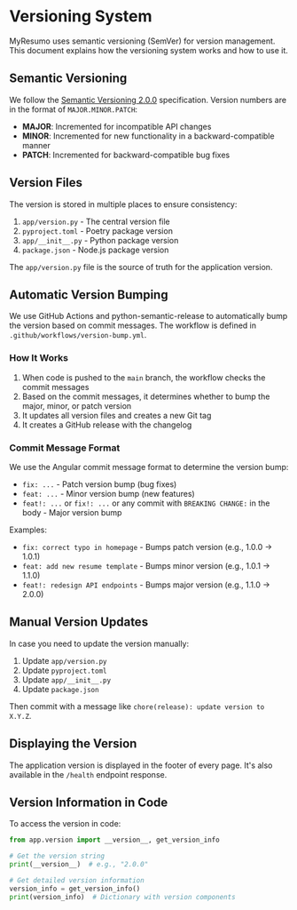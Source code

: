 # Versioning System

MyResumo uses semantic versioning (SemVer) for version management. This document explains how the versioning system works and how to use it.

## Semantic Versioning

We follow the [Semantic Versioning 2.0.0](https://semver.org/) specification. Version numbers are in the format of `MAJOR.MINOR.PATCH`:

- **MAJOR**: Incremented for incompatible API changes
- **MINOR**: Incremented for new functionality in a backward-compatible manner
- **PATCH**: Incremented for backward-compatible bug fixes

## Version Files

The version is stored in multiple places to ensure consistency:

1. `app/version.py` - The central version file
2. `pyproject.toml` - Poetry package version
3. `app/__init__.py` - Python package version
4. `package.json` - Node.js package version

The `app/version.py` file is the source of truth for the application version.

## Automatic Version Bumping

We use GitHub Actions and python-semantic-release to automatically bump the version based on commit messages. The workflow is defined in `.github/workflows/version-bump.yml`.

### How It Works

1. When code is pushed to the `main` branch, the workflow checks the commit messages
2. Based on the commit messages, it determines whether to bump the major, minor, or patch version
3. It updates all version files and creates a new Git tag
4. It creates a GitHub release with the changelog

### Commit Message Format

We use the Angular commit message format to determine the version bump:

- `fix: ...` - Patch version bump (bug fixes)
- `feat: ...` - Minor version bump (new features)
- `feat!: ...` or `fix!: ...` or any commit with `BREAKING CHANGE:` in the body - Major version bump

Examples:
- `fix: correct typo in homepage` - Bumps patch version (e.g., 1.0.0 -> 1.0.1)
- `feat: add new resume template` - Bumps minor version (e.g., 1.0.1 -> 1.1.0)
- `feat!: redesign API endpoints` - Bumps major version (e.g., 1.1.0 -> 2.0.0)

## Manual Version Updates

In case you need to update the version manually:

1. Update `app/version.py`
2. Update `pyproject.toml`
3. Update `app/__init__.py`
4. Update `package.json`

Then commit with a message like `chore(release): update version to X.Y.Z`.

## Displaying the Version

The application version is displayed in the footer of every page. It's also available in the `/health` endpoint response.

## Version Information in Code

To access the version in code:

```python
from app.version import __version__, get_version_info

# Get the version string
print(__version__)  # e.g., "2.0.0"

# Get detailed version information
version_info = get_version_info()
print(version_info)  # Dictionary with version components
```
